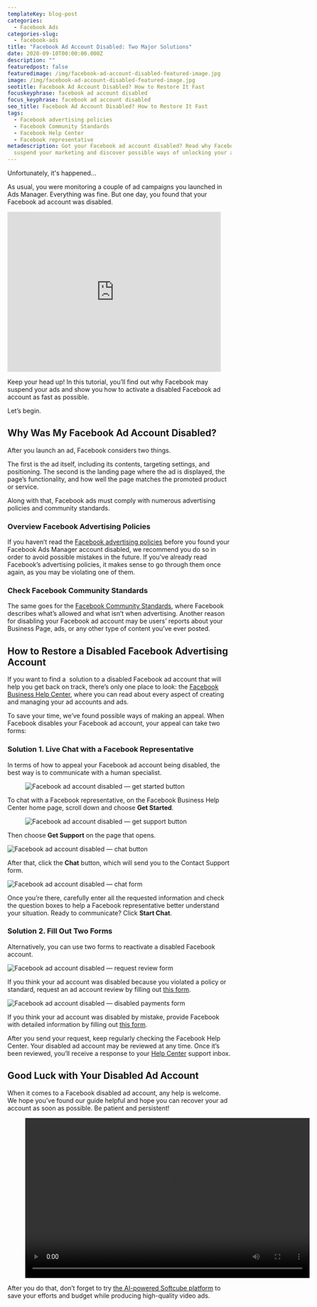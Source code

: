 ```yaml
---
templateKey: blog-post
categories:
  - Facebook Ads
categories-slug:
  - facebook-ads
title: "Facebook Ad Account Disabled: Two Major Solutions"
date: 2020-09-10T00:00:00.000Z
description: ""
featuredpost: false
featuredimage: /img/facebook-ad-account-disabled-featured-image.jpg
image: /img/facebook-ad-account-disabled-featured-image.jpg
seotitle: Facebook Ad Account Disabled? How to Restore It Fast
focuskeyphrase: facebook ad account disabled
focus_keyphrase: facebook ad account disabled
seo_title: Facebook Ad Account Disabled? How to Restore It Fast
tags:
  - Facebook advertising policies
  - Facebook Community Standards
  - Facebook Help Center
  - Facebook representative
metadescription: Got your Facebook ad account disabled? Read why Facebook may
  suspend your marketing and discover possible ways of unlocking your account.
---
```

<!--StartFragment-->

<!-- wp:paragraph -->
<p>Unfortunately, it's happened...</p>
<!-- /wp:paragraph -->

<!-- wp:paragraph -->
<p>As usual, you were monitoring a couple of ad campaigns you launched in Ads Manager. Everything was fine. But one day, you found that your Facebook ad account was disabled.&nbsp;</p>
<!-- /wp:paragraph -->

<!-- wp:paragraph -->
<iframe src="https://giphy.com/embed/l2Jegv1leoimrHPcQ" style="max-width:480px; max-height:360px; width:100%; height:360px; min-height: 300px;" frameBorder="0" class="giphy-embed" allowFullScreen></iframe>
<!-- /wp:paragraph -->

<!-- wp:paragraph -->
<p>Keep your head up! In this tutorial, you’ll find out why Facebook may suspend your ads and show you how to activate a disabled Facebook ad account as fast as possible.</p>
<!-- /wp:paragraph -->

<!-- wp:paragraph -->
<p>Let’s begin.</p>
<!-- /wp:paragraph -->

<!-- wp:heading -->
<h2>Why Was My Facebook Ad Account Disabled?</h2>
<!-- /wp:heading -->

<!-- wp:paragraph -->
<p>After you launch an ad, Facebook considers two things.</p>
<!-- /wp:paragraph -->

<!-- wp:paragraph -->
<p>The first is the ad itself, including its contents, targeting settings, and positioning. The second is the landing page where the ad is displayed, the page’s functionality, and how well the page matches the promoted product or service.</p>
<!-- /wp:paragraph -->

<!-- wp:paragraph -->
<p>Along with that, Facebook ads must comply with numerous advertising policies and community standards.</p>
<!-- /wp:paragraph -->

<!-- wp:heading {"level":3} -->
<h3>Overview Facebook Advertising Policies</h3>
<!-- /wp:heading -->

<!-- wp:paragraph -->
<p>If you haven’t read the <a href="https://www.facebook.com/policies/ads/">Facebook advertising policies</a> before you found your Facebook Ads Manager account disabled, we recommend you do so in order to avoid possible mistakes in the future. If you’ve already read Facebook’s advertising policies, it makes sense to go through them once again, as you may be violating one of them.</p>
<!-- /wp:paragraph -->

<!-- wp:heading {"level":3} -->
<h3>Check Facebook Community Standards</h3>
<!-- /wp:heading -->

<!-- wp:paragraph -->
<p>The same goes for the <a href="https://www.facebook.com/communitystandards/">Facebook Community Standards</a>, where Facebook describes what’s allowed and what isn’t when advertising. Another reason for disabling your Facebook ad account may be users’ reports about your Business Page, ads, or any other type of content you’ve ever posted.</p>
<!-- /wp:paragraph -->

<!-- wp:heading -->
<h2>How to Restore a Disabled Facebook Advertising Account</h2>
<!-- /wp:heading -->

<!-- wp:paragraph -->
<p>If you want to find a&nbsp; solution to a disabled Facebook ad account that will help you get back on track, there’s only one place to look: the <a href="https://www.facebook.com/business/help">Facebook Business Help Center</a>, where you can read about every aspect of creating and managing your ad accounts and ads.</p>
<!-- /wp:paragraph -->

<!-- wp:paragraph -->
<p>To save your time, we’ve found possible ways of making an appeal. When Facebook disables your Facebook ad account, your appeal can take two forms:</p>
<!-- /wp:paragraph -->

<!-- wp:heading {"level":3} -->
<h3>Solution 1. Live Chat with a Facebook Representative</h3>
<!-- /wp:heading -->

<!-- wp:paragraph -->
<p>In terms of how to appeal your Facebook ad account being disabled, the best way is to communicate with a human specialist.</p>
<!-- /wp:paragraph -->

<!-- wp:image {"align":"center","id":3780,"sizeSlug":"large"} -->
<div class="wp-block-image"><figure class="aligncenter size-large"><img src="/img/facebook-ad-account-disabled-get-started-button-1024x567.jpg" alt="Facebook ad account disabled — get started button" class="wp-image-3780"/></figure></div>
<!-- /wp:image -->

<!-- wp:paragraph -->
<p>To chat with a Facebook representative, on the Facebook Business Help Center home page, scroll down and choose <strong>Get Started</strong>.</p>
<!-- /wp:paragraph -->

<!-- wp:image {"align":"center","id":3781,"sizeSlug":"large"} -->
<div class="wp-block-image"><figure class="aligncenter size-large"><img src="/img/facebook-ad-account-disabled-get-support-button.png" alt="Facebook ad account disabled — get support button" class="wp-image-3781"/></figure></div>
<!-- /wp:image -->

<!-- wp:paragraph -->
<p>Then choose <strong>Get Support</strong> on the page that opens.</p>
<!-- /wp:paragraph -->

<!-- wp:image {"align":"center","id":3782,"sizeSlug":"large"} -->
![Facebook ad account disabled — chat button](/img/facebook-ad-account-disabled-chat-button.png)
<!-- /wp:image -->

<!-- wp:paragraph -->
<p>After that, click the <strong>Chat</strong> button, which will send you to the Contact Support form.</p>
<!-- /wp:paragraph -->

<!-- wp:image {"align":"center","id":3785,"sizeSlug":"large"} -->
![Facebook ad account disabled — chat form](/img/facebook-ad-account-disabled-chat-form-1007x1024.png)
<!-- /wp:image -->

<!-- wp:paragraph -->
<p>Once you’re there, carefully enter all the requested information and check the question boxes to help a Facebook representative better understand your situation. Ready to communicate? Click <strong>Start Chat</strong>.</p>
<!-- /wp:paragraph -->

<!-- wp:heading {"level":3} -->
<h3>Solution 2. Fill Out Two Forms</h3>
<!-- /wp:heading -->

<!-- wp:paragraph -->
<p>Alternatively, you can use two forms to reactivate a disabled Facebook account.</p>
<!-- /wp:paragraph -->

<!-- wp:image {"align":"center","id":3787,"sizeSlug":"large"} -->
![Facebook ad account disabled — request review form](/img/facebook-ad-account-disabled-request-review-form-1024x453.png)
<!-- /wp:image -->

<!-- wp:paragraph -->
<p>If you think your ad account was disabled because you violated a policy or standard, request an ad account review by filling out <a href="https://www.facebook.com/help/contact/2026068680760273">this form</a>.</p>
<!-- /wp:paragraph -->

<!-- wp:image {"align":"center","id":3789,"sizeSlug":"large"} -->
![Facebook ad account disabled — disabled payments form](/img/facebook-ad-account-disabled-payments-form-1-1024x908.png)
<!-- /wp:image -->

<!-- wp:paragraph -->
<p>If you think your ad account was disabled by mistake, provide Facebook with detailed information by filling out <a href="https://www.facebook.com/help/contact/391647094929792">this form</a>.</p>
<!-- /wp:paragraph -->

<!-- wp:paragraph -->
<p>After you send your request, keep regularly checking the Facebook Help Center. Your disabled ad account may be reviewed at any time. Once it’s been reviewed, you’ll receive a response to your <a href="https://www.facebook.com/help">Help Center</a> support inbox.</p>
<!-- /wp:paragraph -->

<!-- wp:heading -->
<h2>Good Luck with Your Disabled Ad Account</h2>
<!-- /wp:heading -->

<!-- wp:paragraph -->
<p>When it comes to a Facebook disabled ad account, any help is welcome. We hope you’ve found our guide helpful and hope you can recover your ad account as soon as possible. Be patient and persistent!</p>
<!-- /wp:paragraph -->

<!-- wp:video {"align":"center"} -->
<figure class="wp-block-video aligncenter"><video controls autoplay="autoplay" loop="loop" width="640" height="360"src="https://video.softcube.com/media/3f8d56313730fd78343bb1f10b876fcd.mp4"></video></figure>
<!-- /wp:video -->

<!-- wp:paragraph -->
<p>After you do that, don’t forget to try <a href="https://softcube.com">the AI-powered Softcube platform</a> to save your efforts and budget while producing high-quality video ads.</p>
<!-- /wp:paragraph -->


<style>
@media screen and (max-width: 780px){
  iframe {
    height: inherit !important;
  }
}
</style>
